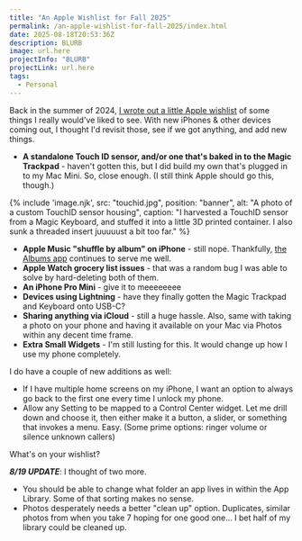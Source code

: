 ```yaml
---
title: "An Apple Wishlist for Fall 2025"
permalink: /an-apple-wishlist-for-fall-2025/index.html
date: 2025-08-18T20:53:36Z
description: BLURB
image: url.here
projectInfo: "BLURB"
projectLink: url.here
tags:
  - Personal
---
```


Back in the summer of 2024, [I wrote out a little Apple wishlist](/an-apple-wish-list/) of some things I really would've liked to see. With new iPhones & other devices coming out, I thought I'd revisit those, see if we got anything, and add new things.

- **A standalone Touch ID sensor, and/or one that's baked in to the Magic Trackpad** - haven't gotten this, but I did build my own that's plugged in to my Mac Mini. So, close enough. (I still think Apple should go this, though.)

{% include 'image.njk',
  src: "touchid.jpg",
  position: "banner",
  alt: "A photo of a custom TouchID sensor housing",
  caption: "I harvested a TouchID sensor from a Magic Keyboard, and stuffed it into a little 3D printed container. I also sunk a threaded insert juuuuust a bit too far."
%}

- **Apple Music "shuffle by album" on iPhone** - still nope. Thankfully, [the Albums app](https://apps.apple.com/us/app/albums-music-library-player/id1469948986) continues to serve me well.
- **Apple Watch grocery list issues** - that was a random bug I was able to solve by hard-deleting both of them.
- **An iPhone Pro Mini** - give it to meeeeeeee
- **Devices using Lightning** - have they finally gotten the Magic Trackpad and Keyboard onto USB-C?
- **Sharing anything via iCloud** - still a huge hassle. Also, same with taking a photo on your phone and having it available on your Mac via Photos within any decent time frame.
- **Extra Small Widgets** - I'm still lusting for this. It would change up how I use my phone completely.

I do have a couple of new additions as well:

- If I have multiple home screens on my iPhone, I want an option to always go back to the first one every time I unlock my phone.
- Allow any Setting to be mapped to a Control Center widget. Let me drill down and choose it, then either make it a button, a slider, or something that invokes a menu. Easy. (Some prime options: ringer volume or silence unknown callers)

What's on your wishlist?

***8/19 UPDATE***: I thought of two more.

- You should be able to change what folder an app lives in within the App Library. Some of that sorting makes no sense. 
- Photos desperately needs a better "clean up" option. Duplicates, similar photos from when you take 7 hoping for one good one... I bet half of my library could be cleaned up.
